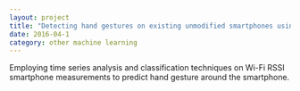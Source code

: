 ```yaml
---
layout: project
title: "Detecting hand gestures on existing unmodified smartphones using Wi-Fi signal strength"
date: 2016-04-1
category: other machine learning
---
```

<p class="proj-text-content">Employing time series analysis and classification techniques on Wi-Fi RSSI smartphone measurements to predict hand gesture around the smartphone.</p>
